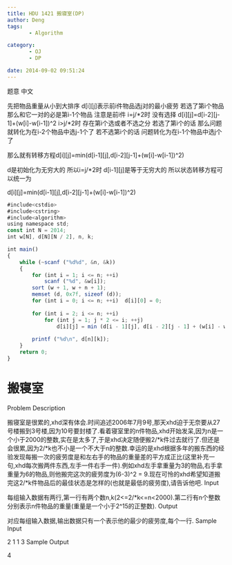 ```yaml
---
title: HDU 1421 搬寝室(DP)
author: Deng
tags: 
       - Algorithm

category: 
       - OJ
       - DP

date: 2014-09-02 09:51:24
---
```

题意 中文

先把物品重量从小到大排序 d[i][j]表示前i件物品选j对的最小疲劳
若选了第i个物品 那么和它一对的必是第i-1个物品 注意是前i件
i=j/*2时 没有选择 d[i][j]=d[i-2][j-1]+(w[i]-w[i-1])^2
i>j/*2时 存在第i个选或者不选之分
若选了第i个的话 那么问题就转化为在i-2个物品中选j-1个了
若不选第i个的话 问题转化为在i-1个物品中选j个了

那么就有转移方程d[i][j]=min(d[i-1][j],d[i-2][j-1]+(w[i]-w[i-1])^2)

d是初始化为无穷大的 所以i=j/*2时 d[i-1][j]是等于无穷大的 所以状态转移方程可以统一为

d[i][j]=min(d[i-1][j],d[i-2][j-1]+(w[i]-w[i-1])^2)

```js 
#include<cstdio>
#include<cstring>
#include<algorithm>
using namespace std;
const int N = 2014;
int w[N], d[N][N / 2], n, k;

int main()
{
    while (~scanf ("%d%d", &n, &k))
    {
        for (int i = 1; i <= n; ++i)
            scanf ("%d", &w[i]);
        sort (w + 1, w + n + 1);
        memset (d, 0x7f, sizeof (d));
        for (int i = 0; i <= n; ++i)  d[i][0] = 0;
        
        for (int i = 2; i <= n; ++i)
            for (int j = 1; j * 2 <= i; ++j)
                d[i][j] = min (d[i - 1][j], d[i - 2][j - 1] + (w[i] - w[i - 1]) * (w[i] - w[i - 1]));
                
        printf ("%d\n", d[n][k]);
    }
    return 0;
}
```

# 搬寝室

Problem Description

搬寝室是很累的,xhd深有体会.时间追述2006年7月9号,那天xhd迫于无奈要从27号楼搬到3号楼,因为10号要封楼了.看着寝室里的n件物品,xhd开始发呆,因为n是一个小于2000的整数,实在是太多了,于是xhd决定随便搬2/*k件过去就行了.但还是会很累,因为2/*k也不小是一个不大于n的整数.幸运的是xhd根据多年的搬东西的经验发现每搬一次的疲劳度是和左右手的物品的重量差的平方成正比(这里补充一句,xhd每次搬两件东西,左手一件右手一件).例如xhd左手拿重量为3的物品,右手拿重量为6的物品,则他搬完这次的疲劳度为(6-3)^2 = 9.现在可怜的xhd希望知道搬完这2/*k件物品后的最佳状态是怎样的(也就是最低的疲劳度),请告诉他吧.
Input

每组输入数据有两行,第一行有两个数n,k(2<=2/*k<=n<2000).第二行有n个整数分别表示n件物品的重量(重量是一个小于2^15的正整数).
Output

对应每组输入数据,输出数据只有一个表示他的最少的疲劳度,每个一行.
Sample Input

2 1 1 3
Sample Output

4